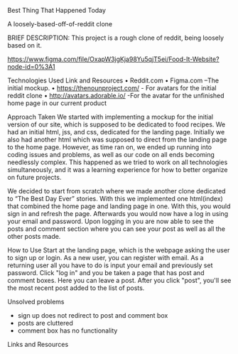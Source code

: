 Best Thing That Happened Today

A loosely-based-off-of-reddit clone

BRIEF DESCRIPTION:
This project is a rough clone of reddit, being loosely based on it.

https://www.figma.com/file/OxapW3jgKja98Yu5qjT5ei/Food-It-Website?node-id=0%3A1

Technologies Used
Link and Resources
• Reddit.com
• Figma.com –The initial mockup.
• https://thenounproject.com/ - For avatars for the initial reddit clone
• http://avatars.adorable.io/ -For the avatar for the unfinished home page in our current product

Approach Taken
We started with implementing a mockup for the initial version of our site, which is supposed to be dedicated to food recipes. We had an initial html, jss, and css, dedicated for the landing page. Initially we also had another html which was supposed to direct from the landing page to the home page. However, as time ran on, we ended up running into coding issues and problems, as well as our code on all ends becoming needlessly complex. This happened as we tried to work on all technologies simultaneously, and it was a learning experience for how to better organize on future projects.

We decided to start from scratch where we made another clone dedicated to “The Best Day Ever” stories. With this we implemented one html(index) that combined the home page and landing page in one. With this, you would sign in and refresh the page. Afterwards you would now have a log in using your email and password. Upon logging in you are now able to see the posts and comment section where you can see your post as well as all the other posts made.

How to Use
Start at the landing page, which is the webpage asking the user to sign up or login. As a new user, you can register with email. As a returning user all you have to do is input your email and previously set password. Click "log in" and you be taken a page that has post and comment boxes. Here you can leave a post. After you click "post", you'll see the most recent post added to the list of posts.

Unsolved problems

- sign up does not redirect to post and comment box
- posts are cluttered
- comment box has no functionality

Links and Resources
